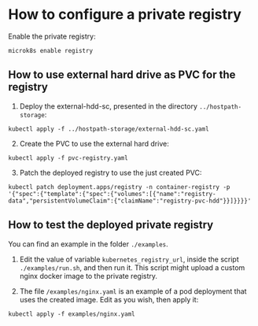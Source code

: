 # How to configure a private registry

Enable the private registry:

```
microk8s enable registry
```

## How to use external hard drive as PVC for the registry

1. Deploy the external-hdd-sc, presented in the directory `../hostpath-storage`:

```
kubectl apply -f ../hostpath-storage/external-hdd-sc.yaml
```

2. Create the PVC to use the external hard drive:

```
kubectl apply -f pvc-registry.yaml
```

3. Patch the deployed registry to use the just created PVC:

```
kubectl patch deployment.apps/registry -n container-registry -p '{"spec":{"template":{"spec":{"volumes":[{"name":"registry-data","persistentVolumeClaim":{"claimName":"registry-pvc-hdd"}}]}}}}'
```

## How to test the deployed private registry

You can find an example in the folder `./examples`.

1. Edit the value of variable `kubernetes_registry_url`, inside the script `./examples/run.sh`, and then run it. This script might upload a custom nginx docker image to the private registry.

2. The file `/examples/nginx.yaml` is an example of a pod deployment that uses the created image. Edit as you wish, then apply it:

```
kubectl apply -f examples/nginx.yaml
```